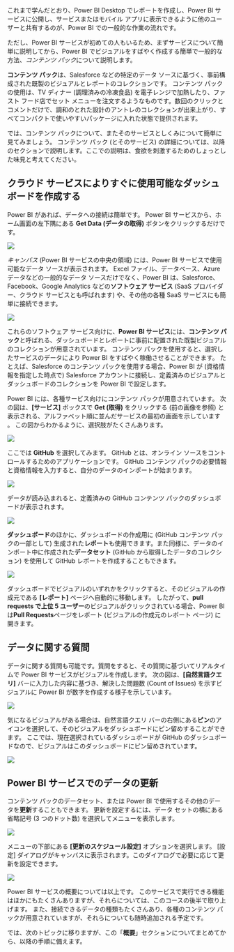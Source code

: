 これまで学んだとおり、Power BI Desktop でレポートを作成し、Power BI サービスに公開し、サービスまたはモバイル アプリに表示できるように他のユーザーと共有するのが、Power BI での一般的な作業の流れです。

ただし、Power BI サービスが初めての人もいるため、まずサービスについて簡単に説明してから、Power BI でビジュアルをすばやく作成する簡単で一般的な方法、*コンテンツ パック*について説明します。

**コンテンツ パック**は、Salesforce などの特定のデータ ソースに基づく、事前構成された既製のビジュアルとレポートのコレクションです。 コンテンツ パックの使用は、TV ディナー (調理済みの冷凍食品) を電子レンジで加熱したり、ファスト フード店でセット メニューを注文するようなものです。数回のクリックとコメントだけで、調和のとれた設計のアントレのコレクションが出来上がり、すべてコンパクトで使いやすいパッケージに入れた状態で提供されます。

では、コンテンツ パックについて、またそのサービスとしくみについて簡単に見てみましょう。 コンテンツ パック (とそのサービス) の詳細については、以降のセクションで説明します。ここでの説明は、食欲を刺激するためのしょっとした味見と考えてください。

## <a name="create-out-of-the-box-dashboards-with-cloud-services"></a>クラウド サービスによりすぐに使用可能なダッシュ ボードを作成する
Power BI があれば、データへの接続は簡単です。 Power BI サービスから、ホーム画面の左下隅にある **Get Data (データの取得)** ボタンをクリックするだけです。

![](media/0-3-dashboards-cloud-services/c0a3_1.png)

*キャンバス* (Power BI サービスの中央の領域) には、Power BI サービスで使用可能なデータ ソースが表示されます。 Excel ファイル、データベース、Azure データなどの一般的なデータ ソースだけでなく、Power BI は、Salesforce、Facebook、Google Analytics などの**ソフトウェア サービス** (SaaS プロバイダー、クラウド サービスとも呼ばれます) や、その他の各種 SaaS サービスにも簡単に接続できます。

![](media/0-3-dashboards-cloud-services/c0a3_2.png)

これらのソフトウェア サービス向けに、**Power BI サービス**には、**コンテンツ パック**と呼ばれる、ダッシュボードとレポートに事前に配置された既製ビジュアルのコレクションが用意されています。 コンテンツ パックを使用すると、選択したサービスのデータにより Power BI をすばやく稼働させることができます。 たとえば、Salesforce のコンテンツ パックを使用する場合、Power BI が (資格情報を指定した時点で) Salesforce アカウントに接続し、定義済みのビジュアルとダッシュボードのコレクションを Power BI で設定します。

Power BI には、各種サービス向けにコンテンツ パックが用意されています。 次の図は、**[サービス]** ボックスで **Get (取得)** をクリックする (前の画像を参照) と表示される、アルファベット順に並んだサービスの最初の画面を示しています 。 この図からわかるように、選択肢がたくさんあります。

![](media/0-3-dashboards-cloud-services/c0a3_3.png)

ここでは **GitHub** を選択してみます。 GitHub とは、オンライン ソースをコントロールするためのアプリケーションです。 GitHub コンテンツ パックの必要情報と資格情報を入力すると、自分のデータのインポートが始まります。

![](media/0-3-dashboards-cloud-services/c0a3_4.png)

データが読み込まれると、定義済みの GitHub コンテンツ パックのダッシュボードが表示されます。

![](media/0-3-dashboards-cloud-services/c0a3_5.png)

**ダッシュボード**のほかに、ダッシュボードの作成用に (GitHub コンテンツ パックの一部として) 生成された**レポート**も使用できます。また同様に、データのインポート中に作成された**データセット** (GitHub から取得したデータのコレクション) を使用して GitHub レポートを作成することもできます。

![](media/0-3-dashboards-cloud-services/c0a3_6.png)

ダッシュボードでビジュアルのいずれかをクリックすると、そのビジュアルの作成元である **[レポート]** ページへ自動的に移動します。 したがって、**pull requests で上位 5 ユーザー**のビジュアルがクリックされている場合、Power BI は**Pull Requests**ページをレポート (ビジュアルの作成元のレポート ページ) に開きます。

## <a name="asking-questions-of-your-data"></a>データに関する質問
データに関する質問も可能です。質問をすると、その質問に基づいてリアルタイムで Power BI サービスがビジュアルを作成します。 次の図は、**[自然言語クエリ]** バーに入力した内容に基づき、解決した問題数 (Count of Issues) を示すビジュアルに Power BI が数字を作成する様子を示しています。

![](media/0-3-dashboards-cloud-services/c0a3_7.png)

気になるビジュアルがある場合は、自然言語クエリ バーの右側にある**ピン**のアイコンを選択して、そのビジュアルをダッシュボードにピン留めすることができます。 ここでは、現在選択されているダッシュボードが GitHub のダッシュボードなので、ビジュアルはこのダッシュボードにピン留めされています。

![](media/0-3-dashboards-cloud-services/c0a3_8.png)

## <a name="refreshing-data-in-the-power-bi-service"></a>Power BI サービスでのデータの更新
コンテンツ パックのデータセット、または Power BI で使用するその他のデータを**更新**することもできます。 更新を設定するには、データ セットの横にある省略記号 (3 つのドット数) を選択してメニューを表示します。

![](media/0-3-dashboards-cloud-services/c0a3_9.png)

メニューの下部にある **[更新のスケジュール設定]** オプションを選択します。 [設定] ダイアログがキャンバスに表示されます。このダイアログで必要に応じて更新を設定できます。

![](media/0-3-dashboards-cloud-services/c0a3_10.png)

Power BI サービスの概要については以上です。 このサービスで実行できる機能はほかにもたくさんありますが、それらについては、このコースの後半で取り上げます。 また、接続できるデータの種類もたくさんあり、各種のコンテンツ パックが用意されていますが、それらについても随時追加される予定です。

では、次のトピックに移りますが、この「**概要**」セクションについてまとめてから、以降の手順に備えます。

